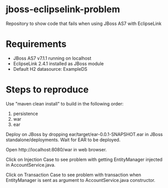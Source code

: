 jboss-eclipselink-problem
=========================

Repository to show code that fails when using JBoss AS7 with EclipseLink

Requirements
=========================

* JBoss AS7 v7.1.1 running on localhost
* EclipseLink 2.4.1 installed as JBoss module
* Default H2 datasource: ExampleDS

Steps to reproduce
=========================

Use "maven clean install" to build in the following order:

1. persistence
2. war
3. ear

Deploy on JBoss by dropping ear/target/ear-0.0.1-SNAPSHOT.ear in 
JBoss standalone/deployments. Wait for EAR to be deployed.

Open http://localhost:8080/war in web browser.

Click on Injection Case to see problem with getting EntityManager injected
in AccountService.java.

Click on Transaction Case to see problem with transaction when EntityManager
is sent as argument to AccountService.java constructor.

